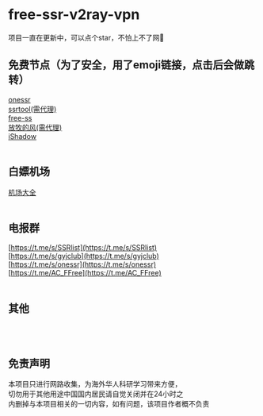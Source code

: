 # free-ssr-v2ray-vpn

项目一直在更新中，可以点个star，不怕上不了网🚀

## 免费节点（为了安全，用了emoji链接，点击后会做跳转）
[onessr](http://🏈🌙👇🌊🐵🐝☠♥.🍕💩.ws)<br>
[ssrtool(需代理)](http://🤠🥖🐟🐔🍇🐶🍇🐈.🍕💩.ws)<br>
[free-ss](http://🍋🖕✊🎮🍑💯🐏🥑.🍕💩.ws)<br>
[放牧的风(需代理)](http://👆🎩🍝🏳🎾🌂🐪🍪.🍕💩.ws)<br>
[iShadow](http://🐏🐘🌯🍌🌾🍻🐙🎸.🍕💩.ws)
<br><br>
## 白嫖机场
[机场大全](http://🥞🥖🐋🍓🎷⚾🥑🐻.🍕💩.ws)<br>
<br>
## 电报群
[https://t.me/s/SSRlist](https://t.me/s/SSRlist)<br>
[https://t.me/s/gyjclub](https://t.me/s/gyjclub)<br>
[https://t.me/s/onessr](https://t.me/s/onessr)<br>
[https://t.me/AC_FFree](https://t.me/AC_FFree)<br>
<br>
## 其他
<br><br>
## 免责声明
本项目只进行网路收集，为海外华人科研学习带来方便，<br>
切勿用于其他用途中国国内居民请自觉关闭并在24小时之<br>
内删掉与本项目相关的一切内容，如有问题，该项目作者概不负责
